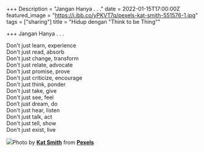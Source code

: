 +++
Description = "Jangan Hanya . . ."
date = 2022-01-15T17:00:00Z
featured_image = "https://i.ibb.co/yPKVT7q/pexels-kat-smith-551576-1.jpg"
tags = ["sharing"]
title = "Hidup dengan \"Think to be Thing\""

+++
Jangan Hanya . . .

Don't just learn, experience  
Don't just read, absorb  
Don't just change, transform  
Don't just relate, advocate  
Don't just promise, prove  
Don't just criticize, encourage  
Don't just think, ponder  
Don't just take, give  
Don't just see, feel  
Don’t just dream, do  
Don't just hear, listen  
Don't just talk, act  
Don't just tell, show  
Don't just exist, live

![](/uploads/pexels-kat-smith-551576-1.jpg)Photo by [**Kat Smith**](https://www.pexels.com/@katlovessteve?utm_content=attributionCopyText&utm_medium=referral&utm_source=pexels) from [**Pexels**](https://www.pexels.com/photo/boy-standing-near-fence-pointing-on-the-sky-551576/?utm_content=attributionCopyText&utm_medium=referral&utm_source=pexels)